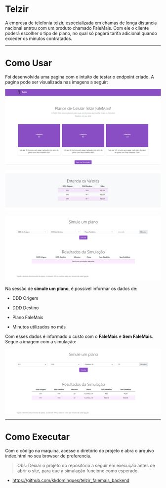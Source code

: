 # Telzir

A empresa de telefonia telzir, especializada em chamas de longa distancia nacional entrou com um produto chamado FaleMais. Com ele o cliente poderá escolher o tipo de plano, no qual só pagará tarifa adicional quando exceder os minutos contratados.

---

# Como Usar

Foi desenvolvida uma pagina com o intuito de testar o endpoint criado. A pagina pode ser visualizada nas imagens a seguir:



![image-20210329210327321](assets\image-20210329210327321.png)

![image-20210329210416748](assets\image-20210329210416748.png)

 ![image-20210329211119955](assets\image-20210329211119955.png)

Na sessão de **simule um plano**, é possível informar os dados de:

- DDD Origem

- DDD Destino

- Plano FaleMais

- Minutos utilizados no mês

Com esses dados é informado o custo com o **FaleMais** e **Sem FaleMais**. Segue a imagem com a simulação:

![image-20210329211430542](assets\image-20210329211430542.png)

---

# Como Executar

Com o código na maquina, acesse o diretório do projeto e abra o arquivo index.html no seu browser de preferencia.

> Obs: Deixar o projeto do repositório a seguir em execução antes de abrir o site, para que a simulação funcione como esperado.

- https://github.com/kkdomingues/telzir_falemais_backend